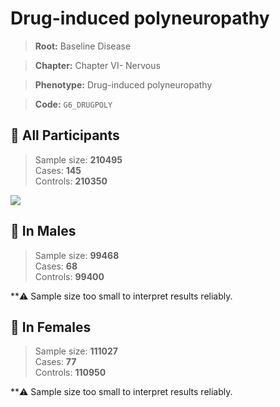# Drug-induced polyneuropathy

> **Root:** Baseline Disease  

> **Chapter:** Chapter VI- Nervous  

> **Phenotype:** Drug-induced polyneuropathy  

> **Code:** `G6_DRUGPOLY`

## 🧪 All Participants  
> Sample size: **210495**  
> Cases: **145**  
> Controls: **210350**
<img src="/Disease/Figures/ALL/Incidence/G6_DRUGPOLY.png"/>
<CsvTable src="/Disease/Data/ALL/Incidence/COX_G6_DRUGPOLY.csv" label="🔍 View full results" />

## 👨 In Males  
> Sample size: **99468**  
> Cases: **68**  
> Controls: **99400**

**⚠️ Sample size too small to interpret results reliably.


## 👩 In Females  
> Sample size: **111027**  
> Cases: **77**  
> Controls: **110950**

**⚠️ Sample size too small to interpret results reliably.

